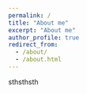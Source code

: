 ```yaml
---
permalink: /
title: "About me"
excerpt: "About me"
author_profile: true
redirect_from: 
  - /about/
  - /about.html
---
```


sthsthsth
